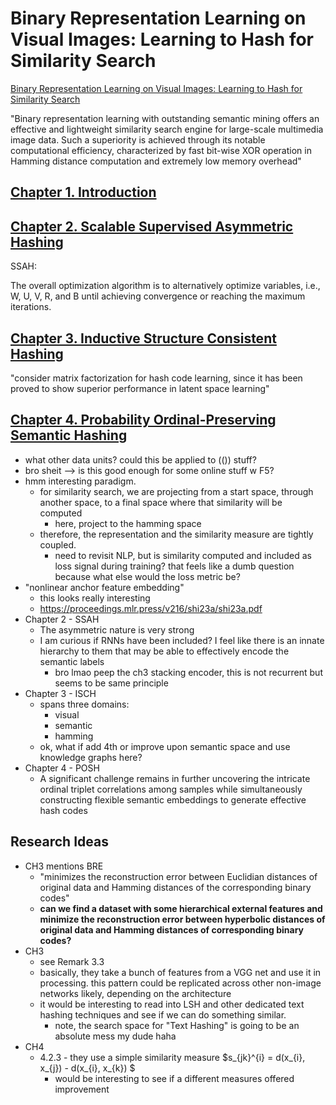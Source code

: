 # Binary Representation Learning on Visual Images: Learning to Hash for Similarity Search

[Binary Representation Learning on Visual Images: Learning to Hash for Similarity Search](https://www.amazon.com/Binary-Representation-Learning-Visual-Images-ebook/dp/B0CX83R73K/ref=tmm_kin_swatch_0?)

"Binary representation learning with outstanding semantic mining offers an effective and lightweight similarity search engine for large-scale multimedia image data. Such a superiority is achieved through its notable computational efficiency, characterized by fast bit-wise XOR operation in Hamming distance computation and extremely low memory overhead"

## [Chapter 1. Introduction](./CHAPTER_1.md)

## [Chapter 2. Scalable Supervised Asymmetric Hashing](./CHAPTER_2.md)

SSAH:

The overall optimization algorithm is to alternatively optimize variables, i.e., W, U, V, R, and B until achieving convergence or reaching the maximum iterations.

## [Chapter 3. Inductive Structure Consistent Hashing](./CHAPTER_3.md)

"consider matrix factorization for hash code learning, since it has been proved to show superior performance in latent space learning"

## [Chapter 4. Probability Ordinal-Preserving Semantic Hashing](./CHAPTER_4.md)

- what other data units? could this be applied to (()) stuff?
- bro sheit --> is this good enough for some online stuff w F5?
- hmm interesting paradigm.
  - for similarity search, we are projecting from a start space, through another space, to a final space where that similarity will be computed
    - here, project to the hamming space
  - therefore, the representation and the similarity measure are tightly coupled.
    - need to revisit NLP, but is similarity computed and included as loss signal during training? that feels like a dumb question because what else would the loss metric be?
- "nonlinear anchor feature embedding"
  - this looks really interesting
  - https://proceedings.mlr.press/v216/shi23a/shi23a.pdf
- Chapter 2 - SSAH
  - The asymmetric nature is very strong
  - I am curious if RNNs have been included? I feel like there is an innate hierarchy to them that may be able to effectively encode the semantic labels
    - bro lmao peep the ch3 stacking encoder, this is not recurrent but seems to be same principle
- Chapter 3 - ISCH
  - spans three domains:
    - visual
    - semantic
    - hamming
  - ok, what if add 4th or improve upon semantic space and use knowledge graphs here?
- Chapter 4 - POSH
  - A significant challenge remains in further uncovering the intricate ordinal triplet correlations among samples while simultaneously constructing flexible semantic embeddings to generate effective hash codes

## Research Ideas

- CH3 mentions BRE
  - "minimizes the reconstruction error between Euclidian distances of original data and Hamming distances of the corresponding binary codes"
  - **can we find a dataset with some hierarchical external features and minimize the reconstruction error between hyperbolic distances of original data and Hamming distances of corresponding binary codes?**
- CH3
  - see Remark 3.3
  - basically, they take a bunch of features from a VGG net and use it in processing. this pattern could be replicated across other non-image networks likely, depending on the architecture
  - it would be interesting to read into LSH and other dedicated text hashing techniques and see if we can do something similar.
    - note, the search space for "Text Hashing" is going to be an absolute mess my dude haha
- CH4
  - 4.2.3 - they use a simple similarity measure $s_{jk}^{i} = d(x_{i}, x_{j}) - d(x_{i}, x_{k})  $
    - would be interesting to see if a different measures offered improvement
